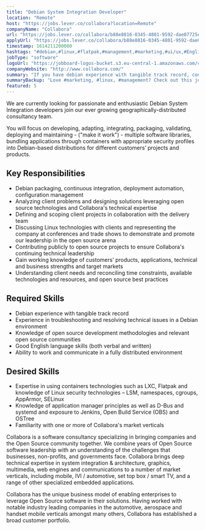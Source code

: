 ```yaml
---
title: "Debian System Integration Developer"
location: "Remote"
host: "https://jobs.lever.co/collabora?location=Remote"
companyName: "Collabora"
url: "https://jobs.lever.co/collabora/b88e8816-0345-4801-9592-dae07725e756"
applyUrl: "https://jobs.lever.co/collabora/b88e8816-0345-4801-9592-dae07725e756/apply"
timestamp: 1614211200000
hashtags: "#debian,#linux,#flatpak,#management,#marketing,#ui/ux,#English"
jobType: "software"
logoUrl: "https://jobboard-logos-bucket.s3.eu-central-1.amazonaws.com/collabora"
companyWebsite: "http://www.collabora.com/"
summary: "If you have debian experience with tangible track record, consider applying to Collabora's job post for a new Debian System Integration Developer."
summaryBackup: "Love #marketing, #linux, #management? Check out this job post!"
featured: 5
---
```


We are currently looking for passionate and enthusiastic Debian System Integration developers join our ever growing geographically-distributed consultancy team.

You will focus on developing, adapting, integrating, packaging, validating, deploying and maintaining - ("make it work") - multiple software libraries, bundling applications through containers with appropriate security profiles into Debian-based distributions for different customers’ projects and products.

## Key Responsibilities

*   Debian packaging, continuous integration, deployment automation, configuration management
*   Analyzing client problems and designing solutions leveraging open source technologies and Collabora's technical expertise
*   Defining and scoping client projects in collaboration with the delivery team
*   Discussing Linux technologies with clients and representing the company at conferences and trade shows to demonstrate and promote our leadership in the open source arena
*   Contributing publicly to open source projects to ensure Collabora's continuing technical leadership
*   Gain working knowledge of customers’ products, applications, technical and business strengths and target markets
*   Understanding client needs and reconciling time constraints, available technologies and resources, and open source best practices

## Required Skills

*   Debian experience with tangible track record
*   Experience in troubleshooting and resolving technical issues in a Debian environment
*   Knowledge of open source development methodologies and relevant open source communities
*   Good English language skills (both verbal and written)
*   Ability to work and communicate in a fully distributed environment

## Desired Skills

*   Expertise in using containers technologies such as LXC, Flatpak and knowledge of Linux security technologies – LSM, namespaces, cgroups, AppArmor, SELinux
*   Knowledge of application manager principles as well as D-Bus and systemd and exposure to Jenkins, Open Build Service (OBS) and OSTree
*   Familiarity with one or more of Collabora's market verticals

Collabora is a software consultancy specializing in bringing companies and the Open Source community together. We combine years of Open Source software leadership with an understanding of the challenges that businesses, non-profits, and governments face. Collabora brings deep technical expertise in system integration & architecture, graphics, multimedia, web engines and communications to a number of market verticals, including mobile, IVI / automotive, set top box / smart TV, and a range of other specialized embedded applications.

Collabora has the unique business model of enabling enterprises to leverage Open Source software in their solutions. Having worked with notable industry leading companies in the automotive, aerospace and handset mobile verticals amongst many others, Collabora has established a broad customer portfolio.
